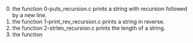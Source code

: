 0. the function 0-puts_recursion.c prints a string with recursion followed by a new line.
1. the function 1-print_rev_recursion.c prints a string in reverse.
2. the function 2-strlen_recursion.c prints the length of a string.
3. the function